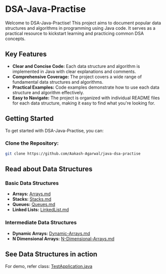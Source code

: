 # DSA-Java-Practise

Welcome to DSA-Java-Practise! This project aims to document popular data structures and algorithms in programming using Java code.  It serves as a practical resource to kickstart learning and practicing common DSA concepts.

## Key Features

* **Clear and Concise Code:**  Each data structure and algorithm is implemented in Java with clear explanations and comments.
* **Comprehensive Coverage:** The project covers a wide range of fundamental data structures and algorithms.
* **Practical Examples:**  Code examples demonstrate how to use each data structure and algorithm effectively.
* **Easy to Navigate:** The project is organized with individual README files for each data structure, making it easy to find what you're looking for.

## Getting Started

To get started with DSA-Java-Practise, you can:

### **Clone the Repository:**
```bash
git clone https://github.com/Aakash-Agarwal/java-dsa-practise
```

## **Read about Data Structures**

### Basic Data Structures

* **Arrays:** [Arrays.md](documentation/basic/Arrays.md)
* **Stacks:** [Stacks.md](documentation/basic/Stacks.md)
* **Queues:** [Queues.md](documentation/basic/Queue.md)
* **Linked Lists:** [LinkedList.md](documentation/basic/LinkedList.md)


### Intermediate Data Structures

* **Dynamic Arrays:** [Dynamic-Arrays.md](documentation/intermediate/DynamicArrays.md)
* **N Dimensional Arrays:** [N-Dimensional-Arrays.md](documentation/intermediate/NDArray.md)


## **See Data Structures in action**

For demo, refer class: [TestApplication.java](src/TestApplication.java)